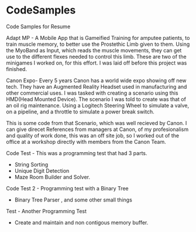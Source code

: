 # CodeSamples
Code Samples for Resume

Adapt MP - A Mobile App that is Gameified Training for amputee patients, to train muscle memory, to better use the Prostethic Limb given
to them. Using the MyoBand as Input, which reads the muscle movements, they can get use to the different flexes needed to control this limb.
These are two of the minigames I worked on, for this effort. I was laid off before this project was finished.

Canon Expo- 
Every 5 years Canon has a world wide expo showing off new tech. They have an Augmented Reality Headset used in manufacturing and other
commercial uses. I was tasked with creating a scenario using this HMD(Head Mounted Device). The scenario I was told to create was that of 
an oil rig maintenance. Using a Logitech Steering Wheel to simulate a valve, on a pipeline, and a throttle to simulate a power break switch.

This is some code from that Scenario, which was well recieved by Canon. I can give direcet References from managers at Canon, of my profesionalism and quality of work done, this was an off site job, so I worked 
out of the office at a workshop directly with members from the Canon Team.

Code Test - This was a programming test that had 3 parts.
  * String Sorting
  * Unique Digit Detection
  *  Maze Room Builder and Solver.

Code Test 2 - Programming test with a Binary Tree
  * Binary Tree Parser , and some other small things

Test - Another Programming Test
  * Create and maintain and non contigous memory buffer.

